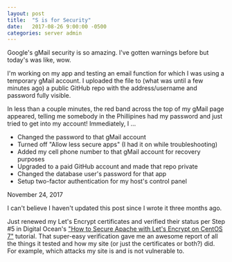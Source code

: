 ```yaml
---
layout: post
title:  "S is for Security"
date:   2017-08-26 9:00:00 -0500
categories: server admin
---
```

Google's gMail security is so amazing. I've gotten warnings before but today's was like, wow. 

I'm working on my app and testing an email function for which I was using a temporary gMail account. I uploaded the file to (what was until a few minutes ago) a public GitHub repo with the address/username and password fully visible. 

In less than a couple minutes, the red band across the top of my gMail page appeared, telling me somebody in the Phillipines had my password and just tried to get into my account! Immediately, I ...

* Changed the password to that gMail account
* Turned off "Allow less secure apps" (I had it on while troubleshooting)
* Added my cell phone number to that gMail account for recovery purposes
* Upgraded to a paid GitHub account and made that repo private
* Changed the database user's password for that app
* Setup two-factor authentication for my host's control panel

November 24, 2017

I can't believe I haven't updated this post since I wrote it three months ago.

Just renewed my Let's Encrypt certificates and verified their status per Step #5 in Digital Ocean's ["How to Secure Apache with Let's Encrypt on CentOS 7"][letsencrypt] tutorial. That super-easy verification gave me an awesome report of all the things it tested and how my site (or just the certificates or both?) did. For example, which attacks my site is and is not vulnerable to. 

[letsencrypt]:
https://www.digitalocean.com/community/tutorials/how-to-secure-apache-with-let-s-encrypt-on-centos-7